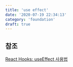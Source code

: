 ```yaml
---
title: 'use effect'
date: '2020-07-19 22:34:13'
category: 'foundation'
draft: true
---
```


## 참조

[React Hooks: useEffect 사용법](https://www.daleseo.com/react-hooks-use-effect/)
